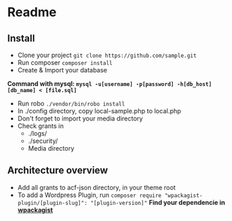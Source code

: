 # Readme

## Install

* Clone your project `git clone https://github.com/sample.git`
* Run composer `composer install`
* Create & Import your database

**Command with mysql: `mysql -u[username] -p[password] -h[db_host] [db_name] < [file.sql]`**
* Run robo `./vendor/bin/robo install`
* In ./config directory, copy local-sample.php to local.php
* Don't forget to import your media directory
* Check grants in
  * ./logs/
  * ./security/
  * Media directory


## Architecture overview
* Add all grants to acf-json directory, in your theme root
* To add a Wordpress Plugin, run `composer require "wpackagist-plugin/[plugin-slug]": "[plugin-version]"`
**Find your dependencie in [wpackagist](https://wpackagist.org/)**

